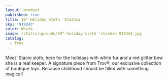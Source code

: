 ```yaml
---
layout: product
published: true
title: 19" Holiday Sloth 'Stashio
sku: '919243'
color: White
image: /static/uploads/19”-holiday-sloth-‘stashio-919243.jpg
catalog:
  - Trov
---
```

Meet 'Stacio sloth, here for the holidays with white fur and a red glitter bow she is a real keeper. A signature piece from Trov®, our exclusive collection of boutique toys. Because childhood should be filled with something magical!
